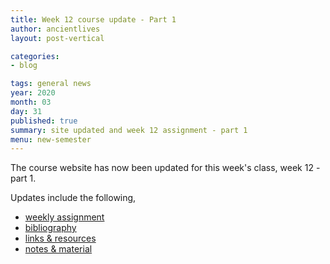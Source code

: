 ```yaml
---
title: Week 12 course update - Part 1
author: ancientlives
layout: post-vertical

categories:
- blog

tags: general news
year: 2020
month: 03
day: 31
published: true
summary: site updated and week 12 assignment - part 1
menu: new-semester
---
```


The course website has now been updated for this week's class, week 12 - part 1.

Updates include the following,

* [weekly assignment](/weekly_assignment)
* [bibliography](/bibliography)
* [links & resources](/links)
* [notes & material](/notes)
